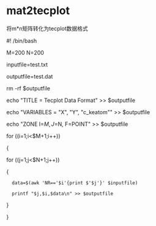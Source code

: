 # mat2tecplot
将m*n矩阵转化为tecplot数据格式

#! /bin/bash

M=200
N=200

inputfile=test.txt

outputfile=test.dat

rm -rf $outputfile

echo "TITLE = Tecplot Data Format" >> $outputfile

echo "VARIABLES = "X", "Y", "c_keatom"" >> $outputfile

echo "ZONE I=$M, J=$N, F=POINT" >> $outputfile

for ((i=1;i<$M+1;i++))

{

   for ((j=1;j<$N+1;j++))
   
   {
   
      data=$(awk 'NR=='$i'{print $'$j'}' $inputfile)
      
      printf "$j,$i,$data\n" >> $outputfile
      
   }
   
}
